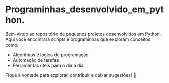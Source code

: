 # Programinhas_desenvolvido_em_python.

Bem-vindo ao repositório de pequenos projetos desenvolvidos em Python. Aqui você encontrará scripts e programinhas que exploram conceitos como:

- Algoritmos e lógica de programação
- Automação de tarefas
- Ferramentas úteis para o dia a dia

Fique à vontade para explorar, contribuir e deixar sugestões! 🚀
